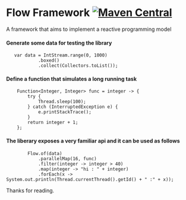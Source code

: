 # Flow Framework [![Maven Central](https://img.shields.io/maven-central/v/io.github.mosup16/flow-framework.svg?label=Maven%20Central)](https://search.maven.org/search?q=g:%22io.github.mosup16%22%20AND%20a:%22flow-framework%22)
A framework that aims to implement a reactive programming model

#### Generate some data for testing the library

       var data = IntStream.range(0, 1000)
                .boxed()
                .collect(Collectors.toList());

#### Define a function that simulates a long running task

        Function<Integer, Integer> func = integer -> {
            try {
                Thread.sleep(100);
            } catch (InterruptedException e) {
                e.printStackTrace();
            }
            return integer + 1;
        };

#### The liberary exposes a very familiar api and it can be used as follows

            Flow.of(data)
                .parallelMap(16, func)
                .filter(integer -> integer > 40)
                .map(integer -> "hi : " + integer)
                .forEach(x -> System.out.println(Thread.currentThread().getId() + " :" + x));

Thanks for reading.
